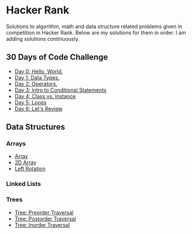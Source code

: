 # **Hacker Rank**

Solutions to algorithm, math and data structure related problems given in competition in 
Hacker Rank. Below are my solutions for them in order. I am adding solutions continuously. 

## 30 Days of Code Challenge
* [Day 0: Hello, World.](https://github.com/FarruhHabibullaev/hackerrank/blob/master/src/codechallenge/HelloWorld.java)
* [Day 1: Data Types.](https://github.com/FarruhHabibullaev/hackerrank/blob/master/src/codechallenge/DataType.java)
* [Day 2: Operators.](https://github.com/FarruhHabibullaev/hackerrank/blob/master/src/codechallenge/Operation.java)
* [Day 3: Intro to Conditional Statements](https://github.com/FarruhHabibullaev/hackerrank/blob/master/src/codechallenge/ConditionStatements.java)
* [Day 4: Class vs. Instance](https://github.com/FarruhHabibullaev/hackerrank/blob/master/src/codechallenge/ClassVSInstance.java)
* [Day 5: Loops](https://github.com/FarruhHabibullaev/hackerrank/blob/master/src/codechallenge/Loops.java)
* [Day 6: Let's Review](https://github.com/FarruhHabibullaev/hackerrank/blob/master/src/codechallenge/LetsReview.java)
## Data Structures
### Arrays
* [Array](https://github.com/FarruhHabibullaev/hackerrank/blob/master/src/datastructures/array/Arrays.java)
* [2D Array](https://github.com/FarruhHabibullaev/hackerrank/blob/master/src/datastructures/array/Arrays2D.java)
* [Left Rotation](https://github.com/FarruhHabibullaev/hackerrank/blob/master/src/datastructures/array/LeftRotation.java)
### Linked Lists

### Trees
* [Tree: Preorder Traversal](https://github.com/FarruhHabibullaev/hackerrank/blob/master/src/datastructures/trees/PreOrderTraverse.java)
* [Tree: Postorder Traversal](https://github.com/FarruhHabibullaev/hackerrank/blob/master/src/datastructures/trees/PostOrderTraverse.java)
* [Tree: Inorder Traversal](https://github.com/FarruhHabibullaev/hackerrank/blob/master/src/datastructures/trees/InOrderTraverse.java)

